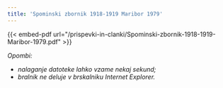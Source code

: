 ```yaml
---
title: 'Spominski zbornik 1918-1919 Maribor 1979'
---
```


{{< embed-pdf url="/prispevki-in-clanki/Spominski-zbornik-1918-1919-Maribor-1979.pdf" >}}

*Opombi:*
- *nalaganje datoteke lahko vzame nekaj sekund;*
- *bralnik ne deluje v brskalniku Internet Explorer.*